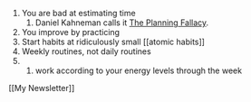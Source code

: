 1.  You are bad at estimating time
	1.    Daniel Kahneman calls it [The Planning Fallacy](https://en.wikipedia.org/wiki/Planning_fallacy).
2.  You improve by practicing
3.   Start habits at ridiculously small [[atomic habits]]
5.  Weekly routines, not daily routines
6.  1.  work according to your energy levels through the week

[[My Newsletter]]